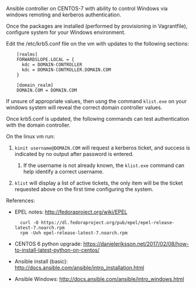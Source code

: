 
Ansible controller on CENTOS-7 with ability to control Windows via windows remoting and kerberos authentication.

Once the packages are installed (performed by provisioning in Vagrantfile), configure system for your Windows environment.

Edit the /etc/krb5.conf file on the vm with updates to the following sections:

        [realms]
        FORWARDSLOPE.LOCAL = {
          kdc = DOMAIN-CONTROLLER
          kdc = DOMAIN-CONTROLLER.DOMAIN.COM
        }
        
        [domain_realm]
        DOMAIN.COM = DOMAIN.COM

If unsure of appropriate values, then usng the command `klist.exe` on your windows system will reveal the correct domain controller values.

Once krb5.conf is updated, the following commands can test authentication with the domain controller.

On the linux vm run:

1. `kinit username@DOMAIN.COM` will request a kerberos ticket, and success is indicated by no output after password is entered.

    1. If the username is not already known, the `klist.exe` command can help identify a correct username.

2. `klist` will display a list of active tickets, the only item will be the ticket requested above on the first time configuring the system.


References:

* EPEL notes: http://fedoraproject.org/wiki/EPEL

        curl -O https://dl.fedoraproject.org/pub/epel/epel-release-latest-7.noarch.rpm
        rpm -Uvh epel-release-latest-7.noarch.rpm

* CENTOS 6 python upgrade: https://danieleriksson.net/2017/02/08/how-to-install-latest-python-on-centos/

* Ansible install (basic): http://docs.ansible.com/ansible/intro_installation.html

* Ansible Windows: http://docs.ansible.com/ansible/intro_windows.html

